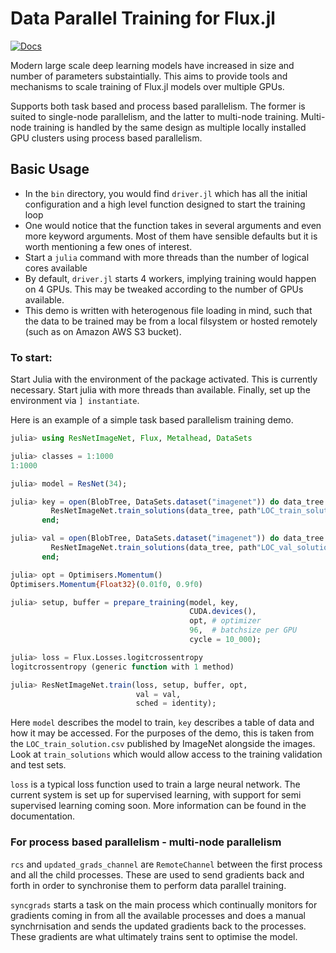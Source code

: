 # Data Parallel Training for Flux.jl

[![Docs](https://img.shields.io/badge/Docs-dev-blue)](https://dhairyalgandhi.github.io/ResNetImageNet.jl/dev)

Modern large scale deep learning models have increased in size and number of parameters substaintially. This aims to provide tools and mechanisms to scale training of Flux.jl models over multiple GPUs. 

Supports both task based and process based parallelism. The former is suited to single-node parallelism, and the latter to multi-node training. Multi-node training is handled by the same design as multiple locally installed GPU clusters using process based parallelism.

## Basic Usage

* In the `bin` directory, you would find `driver.jl` which has all the initial configuration and a high level function designed to start the training loop
* One would notice that the function takes in several arguments and even more keyword arguments. Most of them have sensible defaults but it is worth mentioning a few ones of interest.
* Start a `julia` command with more threads than the number of logical cores available
* By default, `driver.jl` starts 4 workers, implying training would happen on 4 GPUs. This may be tweaked according to the number of GPUs available.
* This demo is written with heterogenous file loading in mind, such that the data to be trained may be from a local filsystem or hosted remotely (such as on Amazon AWS S3 bucket).

### To start:

Start Julia with the environment of the package activated. This is currently necessary. Start julia with more threads than available. Finally, set up the environment via `] instantiate`.

Here is an example of a simple task based parallelism training demo.

```julia
julia> using ResNetImageNet, Flux, Metalhead, DataSets

julia> classes = 1:1000
1:1000

julia> model = ResNet(34);

julia> key = open(BlobTree, DataSets.dataset("imagenet")) do data_tree
         ResNetImageNet.train_solutions(data_tree, path"LOC_train_solution.csv", classes)
       end;

julia> val = open(BlobTree, DataSets.dataset("imagenet")) do data_tree
         ResNetImageNet.train_solutions(data_tree, path"LOC_val_solution.csv", classes)
       end;

julia> opt = Optimisers.Momentum()
Optimisers.Momentum{Float32}(0.01f0, 0.9f0)

julia> setup, buffer = prepare_training(model, key,
                                        CUDA.devices(),
                                        opt, # optimizer
                                        96,  # batchsize per GPU
                                        cycle = 10_000);

julia> loss = Flux.Losses.logitcrossentropy
logitcrossentropy (generic function with 1 method)

julia> ResNetImageNet.train(loss, setup, buffer, opt,
                            val = val,
                            sched = identity);
```

Here `model` describes the model to train, `key` describes a table of data and how it may be accessed. For the purposes of the demo, this is taken from the `LOC_train_solution.csv` published by ImageNet alongside the images. Look at `train_solutions` which would allow access to the training validation and test sets.

`loss` is a typical loss function used to train a large neural network. The current system is set up for supervised learning, with support for semi supervised learning coming soon. More information can be found in the documentation.

### For process based parallelism - multi-node parallelism

`rcs` and `updated_grads_channel` are `RemoteChannel` between the first process and all the child processes. These are used to send gradients back and forth in order to synchronise them to perform data parallel training.

`syncgrads` starts a task on the main process which continually monitors for gradients coming in from all the available processes and does a manual synchrnisation and sends the updated gradients back to the processes. These gradients are what ultimately trains sent to optimise the model.
